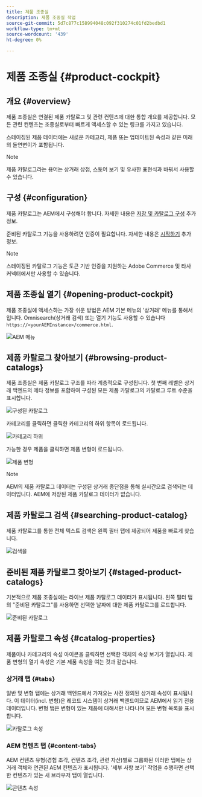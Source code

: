 ```yaml
---
title: 제품 조종실
description: 제품 조종실 작업
source-git-commit: 5d7c877c158994048c092f310274c01fd2bedbd1
workflow-type: tm+mt
source-wordcount: '439'
ht-degree: 0%

---
```


# 제품 조종실 {#product-cockpit}

## 개요 {#overview}

제품 조종실은 연결된 제품 카탈로그 및 관련 컨텐츠에 대한 통합 개요를 제공합니다. 모든 관련 컨텐츠는 조종실로부터 빠르게 액세스할 수 있는 링크를 가지고 있습니다.

스테이징된 제품 데이터에는 새로운 카테고리, 제품 또는 업데이트된 속성과 같은 미래의 돌연변이가 포함됩니다.

>[!NOTE]
>
>제품 카탈로그라는 용어는 상거래 상점, 스토어 보기 및 유사한 표현식과 바꿔서 사용할 수 있습니다.

## 구성 {#configuration}

제품 카탈로그는 AEM에서 구성해야 합니다. 자세한 내용은 [저장 및 카탈로그 구성](https://experienceleague.adobe.com/docs/experience-manager-cloud-service/content-and-commerce/storefront/getting-started.html?#catalog) 추가 정보.

준비된 카탈로그 기능을 사용하려면 인증이 필요합니다. 자세한 내용은 [시작하기](https://experienceleague.adobe.com/docs/experience-manager-cloud-service/content-and-commerce/storefront/getting-started.html) 추가 정보.

>[!NOTE]
>
>스테이징된 카탈로그 기능은 토큰 기반 인증을 지원하는 Adobe Commerce 및 타사 커넥터에서만 사용할 수 있습니다.

## 제품 조종실 열기 {#opening-product-cockpit}

제품 조종실에 액세스하는 가장 쉬운 방법은 AEM 기본 메뉴의 &#39;상거래&#39; 메뉴를 통해서입니다. Omnisearch(상거래 검색) 또는 열기 기능도 사용할 수 있습니다 `https://<yourAEMInstance>/commerce.html`.

![AEM 메뉴](../assets/aem-menu.png)

## 제품 카탈로그 찾아보기 {#browsing-product-catalogs}

제품 조종실은 제품 카탈로그 구조를 따라 계층적으로 구성됩니다. 첫 번째 레벨은 상거래 백엔드의 메타 정보를 포함하여 구성된 모든 제품 카탈로그의 카탈로그 루트 수준을 표시합니다.

![구성된 카탈로그](../assets/catalog-overview.png)

카테고리를 클릭하면 클릭한 카테고리의 하위 항목이 로드됩니다.

![카테고리 하위](../assets/catalog-category-children.png)

가능한 경우 제품을 클릭하면 제품 변형이 로드됩니다.

![제품 변형](../assets/catalog-product-variation.png)

>[!NOTE]
>
>AEM의 제품 카탈로그 데이터는 구성된 상거래 종단점을 통해 실시간으로 검색되는 데이터입니다. AEM에 저장된 제품 카탈로그 데이터가 없습니다.

## 제품 카탈로그 검색 {#searching-product-catalog}

제품 카탈로그를 통한 전체 텍스트 검색은 왼쪽 필터 탭에 제공되어 제품을 빠르게 찾습니다.

![검색을](../assets/search-cockpit.png)

## 준비된 제품 카탈로그 찾아보기 {#staged-product-catalogs}

기본적으로 제품 조종실에는 라이브 제품 카탈로그 데이터가 표시됩니다. 왼쪽 필터 탭의 &quot;준비된 카탈로그&quot;를 사용하면 선택한 날짜에 대한 제품 카탈로그를 로드합니다.

![준비된 카탈로그](../assets/staged-cockpit.png)

## 제품 카탈로그 속성 {#catalog-properties}

제품이나 카테고리의 속성 아이콘을 클릭하면 선택한 객체의 속성 보기가 열립니다. 제품 변형의 열기 속성은 기본 제품 속성을 여는 것과 같습니다.

### 상거래 탭 {#tabs}

일반 및 변형 탭에는 상거래 백엔드에서 가져오는 사전 정의된 상거래 속성이 표시됩니다. 이 데이터(incl. 변형)은 레코드 시스템이 상거래 백엔드이므로 AEM에서 읽기 전용 데이터입니다. 변형 탭은 변형이 있는 제품에 대해서만 나타나며 모든 변형 목록을 표시합니다.

![카탈로그 속성](../assets/catalog-properties.png)

### AEM 컨텐츠 탭 {#content-tabs}

AEM 컨텐츠 유형(경험 조각, 컨텐츠 조각, 관련 자산)별로 그룹화된 이러한 탭에는 상거래 객체와 연관된 AEM 컨텐츠가 표시됩니다. &#39;세부 사항 보기&#39; 작업을 수행하면 선택한 컨텐츠가 있는 새 브라우저 탭이 열립니다.

![콘텐츠 속성](../assets/content-properties.png)

